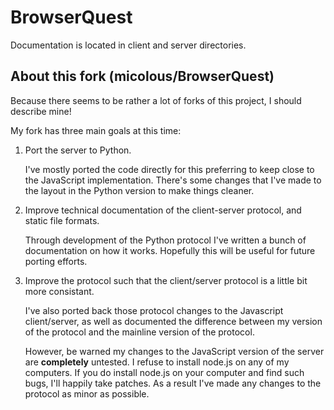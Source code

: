 BrowserQuest
============

Documentation is located in client and server directories.

## About this fork (micolous/BrowserQuest) ##

Because there seems to be rather a lot of forks of this project, I should describe mine!

My fork has three main goals at this time:

 1. Port the server to Python.
   
    I've mostly ported the code directly for this preferring to keep close to the JavaScript implementation.  There's some changes that I've made to the layout in the Python version to make things cleaner.
    
 2. Improve technical documentation of the client-server protocol, and static file formats.
    
    Through development of the Python protocol I've written a bunch of documentation on how it works.  Hopefully this will be useful for future porting efforts.
    
 3. Improve the protocol such that the client/server protocol is a little bit more consistant. 
    
    I've also ported back those protocol changes to the Javascript client/server, as well as documented the difference between my version of the protocol and the mainline version of the protocol.
    
    However, be warned my changes to the JavaScript version of the server are **completely** untested.  I refuse to install node.js on any of my computers.  If you do install node.js on your computer and find such bugs, I'll happily take patches.  As a result I've made any changes to the protocol as minor as possible.
